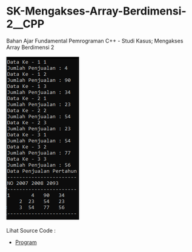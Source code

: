 # SK-Mengakses-Array-Berdimensi-2__CPP
Bahan Ajar Fundamental Pemrograman C++ - Studi Kasus; Mengakses Array Berdimensi 2<br><br>
<img src="https://github.com/RizkyKhapidsyah/SK-Mengakses-Array-Berdimensi-2__CPP/blob/master/SK-Mengakses-Array-Berdimensi-2__CPP/Result/001.PNG"><br><br>
Lihat Source Code : <br>
- <a href="https://github.com/RizkyKhapidsyah/SK-Mengakses-Array-Berdimensi-2__CPP/blob/master/SK-Mengakses-Array-Berdimensi-2__CPP/Source.cpp">Program</a>
